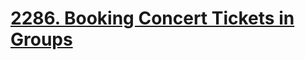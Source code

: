 # [2286. Booking Concert Tickets in Groups](https://leetcode.com/problems/booking-concert-tickets-in-groups/)